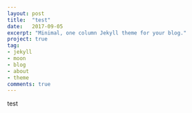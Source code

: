 ```yaml
---
layout: post
title:  "test"
date:   2017-09-05
excerpt: "Minimal, one column Jekyll theme for your blog."
project: true
tag:
- jekyll 
- moon
- blog
- about
- theme
comments: true
---
```


test
